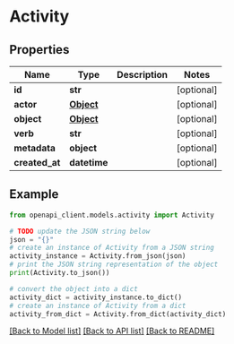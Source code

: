 # Activity


## Properties

Name | Type | Description | Notes
------------ | ------------- | ------------- | -------------
**id** | **str** |  | [optional] 
**actor** | [**Object**](Object.md) |  | [optional] 
**object** | [**Object**](Object.md) |  | [optional] 
**verb** | **str** |  | [optional] 
**metadata** | **object** |  | [optional] 
**created_at** | **datetime** |  | [optional] 

## Example

```python
from openapi_client.models.activity import Activity

# TODO update the JSON string below
json = "{}"
# create an instance of Activity from a JSON string
activity_instance = Activity.from_json(json)
# print the JSON string representation of the object
print(Activity.to_json())

# convert the object into a dict
activity_dict = activity_instance.to_dict()
# create an instance of Activity from a dict
activity_from_dict = Activity.from_dict(activity_dict)
```
[[Back to Model list]](../README.md#documentation-for-models) [[Back to API list]](../README.md#documentation-for-api-endpoints) [[Back to README]](../README.md)



